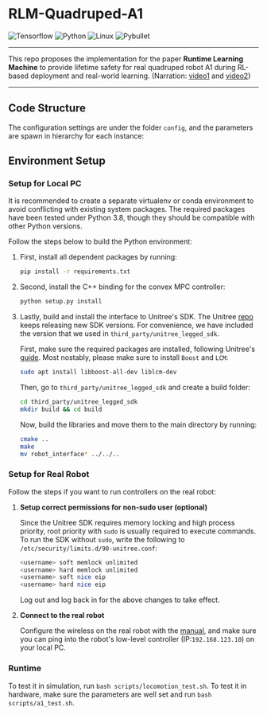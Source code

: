 # RLM-Quadruped-A1

![Tensorflow](https://img.shields.io/badge/Tensorflow-2.5.0-orange?logo=tensorflow)
![Python](https://img.shields.io/badge/Python-3.8+-blue?logo=python)
![Linux](https://img.shields.io/badge/Linux-22.04-yellow?logo=linux)
![Pybullet](https://img.shields.io/badge/Pybullet-3.2.6-brightgreen)

---

This repo proposes the implementation for the paper **Runtime Learning Machine** to
provide lifetime safety for real quadruped robot A1 during RL-based deployment and real-world learning.
(Narration: [video1](https://www.youtube.com/shorts/vJKpNzPLPoE)
and [video2](https://www.youtube.com/watch?v=ZNpJULgLnh0))


[//]: # (## Table of Content)

[//]: # ()

[//]: # (* [Code Structure]&#40;#code-structure&#41;)

[//]: # (* [Environment Setup]&#40;#environment-setup&#41;)

[//]: # (* [PhyDRL Runtime]&#40;#phydrl-runtime&#41;)

[//]: # (* [Running Convex MPC Controller]&#40;#running-convex-mpc-controller&#41;)

[//]: # (    * [In Simulation]&#40;#in-simulation&#41;)

[//]: # (    * [In Real A1 Robot]&#40;#in-real-a1-robot&#41;)

[//]: # (* [Trouble Shootings]&#40;#trouble-shootings&#41;)

---

## Code Structure

The configuration settings are under the folder `config`, and the parameters are spawn in
hierarchy for each instance:

[//]: # (```)

[//]: # (├── config                                            )

[//]: # (├── examples                                )

[//]: # (│      ├── a1_exercise_example.py                     <- Robot makes a sinuous move)

[//]: # (│      ├── a1_sim_to_real_example.py                  <- Robot sim-to-real &#40;for testing&#41;)

[//]: # (│      ├── a1_mpc_controller_example.py               <- Running MPC controller in simulator/real plant)

[//]: # (│      ├── main_drl.py                                <- Training A1 with PhyDRL)

[//]: # (│      └── main_mpc.py                                <- Testing trained PhyDRL policy)

[//]: # (├── locomotion)

[//]: # (│      ├── gait_scheduler                            )

[//]: # (│           ├── gait_scheduler.py                     <- An abstract class)

[//]: # (│           └── offset_gait_scheduler.py              <- Actual gait generator)

[//]: # (│      ├── ha_teacher       )

[//]: # (│           ├── ...)

[//]: # (│           └── ha_teacher.py                         <- HA Teacher   )

[//]: # (│      ├── mpc_controllers                      )

[//]: # (│           ├── mpc_osqp.cc                           <- OSQP library for stance state controller)

[//]: # (│           ├── qp_torque_optimizer.py                <- QP solver for stance acceleration controller)

[//]: # (│           ├── stance_leg_controller_mpc.py          <- Stance controller &#40;objective func -> state&#41;)

[//]: # (│           ├── stance_leg_controller_quadprog.py     <- Stance controller &#40;objective func -> acceleration&#41;)

[//]: # (│           └── swing_leg_controller.py               <- Swing controller &#40;using Raibert formula&#41;)

[//]: # (│      ├── robots)

[//]: # (│           ├── ...)

[//]: # (│           ├── a1.py                                 <- A1 robot &#40;for simulation&#41;)

[//]: # (│           ├── a1_robot.py                           <- A1 robot &#40;for real plant&#41;)

[//]: # (│           ├── a1_robot_phydrl.py                    <- A1 robot &#40;for PhyDRL training&#41;)

[//]: # (│           ├── motors.py                             <- A1 motor model)

[//]: # (│           └── quadruped.py                          <- An abstract base class for all robots)

[//]: # (│      ├── state_estimators)

[//]: # (│           ├── a1_robot_state_estimator.py           <- State estimator for real A1)

[//]: # (│           ├── com_velocity_estimator.py             <- CoM velocity estimator simulator/real plant )

[//]: # (│           └── moving_window_fillter.py              <- A filter used in CoM velocity estimator)

[//]: # (│      ├── wbc_controller.py                          <- robot whole-body controller)

[//]: # (│      └── wbc_controller_cl.py                       <- robot whole-body controller &#40;For continual learning&#41;)

[//]: # (├── ...)

[//]: # (├── logs                                              <- Log files for training)

[//]: # (├── models                                            <- Trained model saved path)

[//]: # (├── third_party                                       <- Code by third parties &#40;unitree, qpsolver, etc.&#41;)

[//]: # (├── requirements.txt                                  <- Depencencies for code environment)

[//]: # (├── setup.py)

[//]: # (└── utils.py                         )

[//]: # (```)

[//]: # (## Running Convex MPC Controller:)

[//]: # ()

[//]: # (### Setup the environment)

[//]: # ()

[//]: # (First, make sure the environment is setup by following the steps in the [Setup]&#40;#Setup&#41; section.)

[//]: # ()

[//]: # (### Run the code:)

[//]: # ()

[//]: # (```bash)

[//]: # (python -m src.convex_mpc_controller.convex_mpc_controller_example --show_gui=True --max_time_secs=10 --world=plane)

[//]: # (```)

[//]: # ()

[//]: # (change `world` argument to be one of `[plane, slope, stair, uneven]` for different worlds. The current MPC controller)

[//]: # (has been tuned for all four worlds.)

## Environment Setup

### Setup for Local PC

It is recommended to create a separate virtualenv or conda environment to avoid conflicting with existing system
packages. The required packages have been tested under Python 3.8, though they should be compatible with other Python
versions.

Follow the steps below to build the Python environment:

1. First, install all dependent packages by running:

   ```bash
   pip install -r requirements.txt
   ```

2. Second, install the C++ binding for the convex MPC controller:

   ```bash
   python setup.py install
   ```

3. Lastly, build and install the interface to Unitree's SDK. The
   Unitree [repo](https://github.com/unitreerobotics/unitree_legged_sdk) keeps releasing new SDK versions. For
   convenience, we have included the version that we used in `third_party/unitree_legged_sdk`.

   First, make sure the required packages are installed, following
   Unitree's [guide](https://github.com/unitreerobotics/unitree_legged_sdk?tab=readme-ov-file#dependencies). Most
   nostably, please make sure to
   install `Boost` and `LCM`:

   ```bash
   sudo apt install libboost-all-dev liblcm-dev
   ```

   Then, go to `third_party/unitree_legged_sdk` and create a build folder:
   ```bash
   cd third_party/unitree_legged_sdk
   mkdir build && cd build
   ```

   Now, build the libraries and move them to the main directory by running:
   ```bash
   cmake ..
   make
   mv robot_interface* ../../..
   ```

### Setup for Real Robot

Follow the steps if you want to run controllers on the real robot:

1. **Setup correct permissions for non-sudo user (optional)**

   Since the Unitree SDK requires memory locking and high process priority, root priority with `sudo` is usually
   required to execute commands. To run the SDK without `sudo`, write the following
   to `/etc/security/limits.d/90-unitree.conf`:

   ```bash
   <username> soft memlock unlimited
   <username> hard memlock unlimited
   <username> soft nice eip
   <username> hard nice eip
   ```

   Log out and log back in for the above changes to take effect.

2. **Connect to the real robot**

   Configure the wireless on the real robot with the [manual](docs/A1_Wireless_Configuration.pdf), and make sure
   you can ping into the robot's low-level controller (IP:`192.168.123.10`) on your local PC.

### Runtime

To test it in simulation, run `bash scripts/locomotion_test.sh`. To test it in hardware, make sure the parameters are
well set and run `bash scripts/a1_test.sh`.
